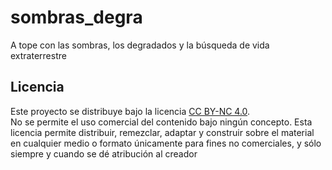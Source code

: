 # sombras_degra
A tope con las sombras, los degradados y la búsqueda de vida extraterrestre


## Licencia

Este proyecto se distribuye bajo la licencia [CC BY-NC 4.0](http://creativecommons.org/licenses/by-nc/4.0/).  
No se permite el uso comercial del contenido bajo ningún concepto.
Esta licencia permite  distribuir, remezclar, adaptar y construir sobre el material en cualquier medio o formato únicamente para fines no comerciales, y sólo siempre y cuando se dé atribución al creador


